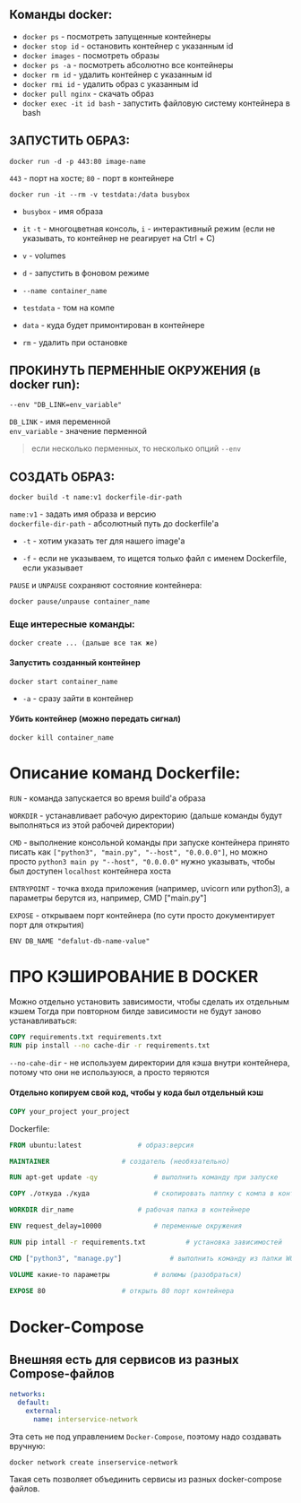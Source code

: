 ## Команды docker:


- `docker ps` 			                    - посмотреть запущенные контейнеры
- `docker stop id` 			            - остановить контейнер с указанным id
- `docker images` 			            - посмотреть образы
- `docker ps -a`  			            - посмотреть абсолютно все контейнеры
- `docker rm id` 			            - удалить контейнер с указанным id
- `docker rmi id` 			            - удалить образ с указанным id
- `docker pull nginx`		            - скачать образ
- `docker exec -it id bash`		    - запустить файловую систему контейнера в bash


## ЗАПУСТИТЬ ОБРАЗ:

```shell
docker run -d -p 443:80 image-name
```

`443` - порт на хосте;
`80` - порт в контейнере


```shell
docker run -it --rm -v testdata:/data busybox
```

- `busybox` - имя образа

- `it` `-t` - многоцветная консоль, `i` - интерактивный режим (если не указывать, то контейнер не реагирует на Ctrl + C)

- `v` - volumes

- `d` - запустить в фоновом режиме

- `--name container_name`

- `testdata` - том на компе

- `data` - куда будет примонтирован в контейнере

- `rm` - удалить при остановке

## ПРОКИНУТЬ ПЕРМЕННЫЕ ОКРУЖЕНИЯ (в docker run):

```shell
--env "DB_LINK=env_variable" 
```

`DB_LINK` - имя переменной \
`env_variable` - значение перменной

> если несколько перменных, то несколько опций `--env`

## СОЗДАТЬ ОБРАЗ:
```shell
docker build -t name:v1 dockerfile-dir-path
```

`name:v1` - задать имя образа и версию \
`dockerfile-dir-path` - абсолютный путь до dockerfile'a

- `-t` - хотим указать тег для нашего image'а

- `-f` - если не указываем, то ищется только файл с именем Dockerfile,
     если указывает

`PAUSE` и `UNPAUSE` сохраняют состояние контейнера:
```shell
docker pause/unpause container_name
```

### Еще интересные команды:

```shell
docker create ... (дальше все так же)
```

#### Запустить созданный контейнер
```shell
docker start container_name
``` 	

- `-a` - сразу зайти в контейнер

#### Убить контейнер (можно передать сигнал)

```shell
docker kill container_name	
```


# Описание команд Dockerfile:

`RUN` - команда запускается во время build'а образа

`WORKDIR` - устанавливает рабочую директорию (дальше команды будут выполняться из этой рабочей директории)

`CMD` - выполнение консольной команды при запуске контейнера принято писать как `["python3", "main.py", "--host", "0.0.0.0"]`, но можно просто `python3 main py "--host", "0.0.0.0"` нужно указывать, чтобы был доступен `localhost` контейнера  хоста

`ENTRYPOINT` - точка входа приложения (например, uvicorn или python3), а параметры берутся из, например, 
CMD ["main.py"]

`EXPOSE` - открываем порт контейнера (по сути просто документирует порт для открытия)

`ENV DB_NAME "defalut-db-name-value"`



# ПРО КЭШИРОВАНИЕ В DOCKER

Можно отдельно установить зависимости, чтобы сделать их отдельным кэшем
Тогда при повторном билде зависимости не будут заново устанавливаться:

```dockerfile
COPY requirements.txt requirements.txt
RUN pip install --no cache-dir -r requirements.txt
```

`--no-cahe-dir` - не используем директории для кэша внутри контейнера, потому что они не используюся, а просто теряются

#### Отдельно копируем свой код, чтобы у кода был отдельный кэш

```dockerfile
COPY your_project your_project
```

Dockerfile:


```dockerfile
FROM ubuntu:latest			    # образ:версия

MAINTAINER				    # создатель (необязательно)

RUN apt-get update -qy			    # выполнить команду при запуске

COPY ./откуда ./куда			    # скопировать паппку с компа в контейнер

WORKDIR dir_name			    # рабочая папка в контейнере

ENV request_delay=10000			    # переменные окружения

RUN pip intall -r requirements.txt          # установка зависимостей

CMD ["python3", "manage.py"]		    # выполнить команду из папки WORKDIR

VOLUME какие-то параметры		    # волюмы (разобраться)

EXPOSE 80				    # открыть 80 порт контейнера

```


# Docker-Compose

## Внешняя есть для сервисов из разных Compose-файлов

```yaml
networks:
  default:
    external:
      name: interservice-network
```

Эта сеть не под управлением `Docker-Compose`, поэтому надо создавать вручную:

```shell
docker network create inserservice-network
```

Такая сеть позволяет объединить сервисы из разных docker-compose файлов.







